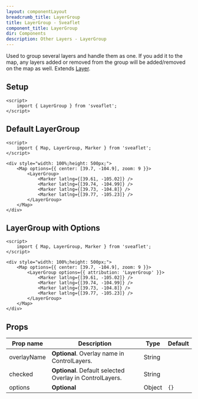 ```yaml
---
layout: componentLayout
breadcrumb_title: LayerGroup
title: LayerGroup - Sveaflet
component_title: LayerGroup
dir: Components
description: Other Layers - LayerGroup
---
```


Used to group several layers and handle them as one. If you add it to the map, any layers added or removed from the group will be added/removed on the map as well. Extends [Layer](https://leafletjs.com/reference.html#layer).

## Setup

```svelte example csr hideOutput
<script>
	import { LayerGroup } from 'sveaflet';
</script>
```

## Default LayerGroup

```svelte example csr
<script>
	import { Map, LayerGroup, Marker } from 'sveaflet';
</script>

<div style="width: 100%;height: 500px;">
	<Map options={{ center: [39.7, -104.9], zoom: 9 }}>
		<LayerGroup>
			<Marker latlng={[39.61, -105.02]} />
			<Marker latlng={[39.74, -104.99]} />
			<Marker latlng={[39.73, -104.8]} />
			<Marker latlng={[39.77, -105.23]} />
		</LayerGroup>
	</Map>
</div>
```

## LayerGroup with Options

```svelte example csr
<script>
	import { Map, LayerGroup, Marker } from 'sveaflet';
</script>

<div style="width: 100%;height: 500px;">
	<Map options={{ center: [39.7, -104.9], zoom: 9 }}>
		<LayerGroup options={{ attribution: 'LayerGroup' }}>
			<Marker latlng={[39.61, -105.02]} />
			<Marker latlng={[39.74, -104.99]} />
			<Marker latlng={[39.73, -104.8]} />
			<Marker latlng={[39.77, -105.23]} />
		</LayerGroup>
	</Map>
</div>
```

## Props

| Prop name   | Description                                              | Type   | Default |
| ----------- | -------------------------------------------------------- | ------ | ------- |
| overlayName | **Optional**. Overlay name in ControlLayers.             | String |         |
| checked     | **Optional**. Default selected Overlay in ControlLayers. | String |         |
| options     | **Optional**                                             | Object | `{}`    |
